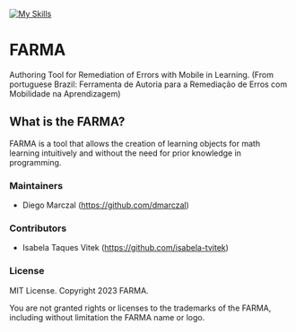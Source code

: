 [![My Skills](https://skills.thijs.gg/icons?i=git,docker,postgres,ruby,rails&theme=light)](https://skills.thijs.gg)

# FARMA

Authoring Tool for Remediation of Errors with Mobile in Learning. (From portuguese Brazil: Ferramenta de Autoria para a Remediação de Erros com Mobilidade na Aprendizagem)

## What is the FARMA?

FARMA is a tool that allows the creation of learning objects for math learning intuitively and without the need for prior knowledge in programming.

### Maintainers

- Diego Marczal (https://github.com/dmarczal)

### Contributors

- Isabela Taques Vitek (https://github.com/isabela-tvitek)

### License

MIT License. Copyright 2023 FARMA.

You are not granted rights or licenses to the trademarks of the FARMA, including without limitation the FARMA name or logo.
